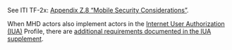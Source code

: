 See ITI TF-2x: [Appendix Z.8 “Mobile Security Considerations”](https://profiles.ihe.net/ITI/TF/Volume2/ch-Z.html#z.8-mobile-security-considerations).

When MHD actors also implement actors in the [Internet User Authorization (IUA)](https://profiles.ihe.net/ITI/IUA/index.html) Profile, there are [additional requirements documented in the IUA supplement](https://profiles.ihe.net/ITI/IUA/index.html#33-mhd-profile).
